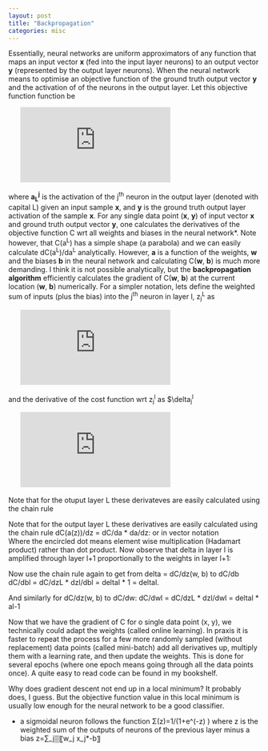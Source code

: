 ```yaml
---
layout: post
title: "Backpropagation"
categories: misc
---
```


Essentially, neural networks are uniform approximators of any function that maps an input vector **x** (fed into the input layer neurons) to an output vector **y** (represented by the output layer neurons). When the neural network means to optimise an objective function of the ground truth output vector **y** and the activation of of the neurons in the output layer. Let this objective function function be

&nbsp;&nbsp;&nbsp;&nbsp;&nbsp;&nbsp;![equation](https://latex.codecogs.com/gif.latex?C%28a%5E%7BL%7D%29%3D%5Cfrac%7B1%7D%7B2%7D%5Cleft%5C%7Cy-a%5E%7BL%7D%5Cright%5C%7C%5E%7B2%7D%3D%5Cfrac%7B1%7D%7B2%7D%20%5Csum_%7Bj%7D%5Cleft%28y_%7Bj%7D-a_%7Bj%7D%5E%7BL%7D%5Cright%29%5E%7B2%7D)

where **a<sub>L</sub><sup>j</sup>** is the activation of the j<sup>th</sup> neuron in the output layer (denoted with capital L) given an input sample **x**, and **y** is the ground truth output layer activation of the sample **x**.
For any single data point (**x**, **y**) of input vector **x** and ground truth output vector **y**, one calculates the derivatives of the objective function C wrt all weights and biases in the neural network*. Note however, that C(a<sup>L</sup>) has a simple shape (a parabola) and we can easily calculate dC(a<sup>L</sup>)/da<sup>L</sup> analytically. However, **a** is a function of the weights, **w** and the biases **b** in the neural network and calculating C(**w**, **b**) is much more demanding. I think it is not possible analytically, but the **backpropagation algorithm** efficiently calculates the gradient of C(**w**, **b**) at the current location (**w**, **b**) numerically.
For a simpler notation, lets define the weighted sum of inputs (plus the bias) into the j<sup>th</sup> neuron in layer l, z<sub>j</sub><sup>L</sup> as

&nbsp;&nbsp;&nbsp;&nbsp;&nbsp;&nbsp;![equation](https://latex.codecogs.com/gif.latex?z_%7Bj%7D%5E%7Bl%7D%20%3D%20a_%7Bi%7D%5E%7Bl-1%7D*w_%7Bj%7D%5E%7Bl%7D%20&plus;%20b_%7Bj%7D%5E%7Bl%7D)

and the derivative of the cost function wrt z<sub>j</sub><sup>l</sup> as $\delta<sub>j</sub><sup>l</sup>

&nbsp;&nbsp;&nbsp;&nbsp;&nbsp;&nbsp;![equation](https://latex.codecogs.com/gif.latex?%5Cdelta_%7Bj%7D%5E%7Bl%7D%20%5Cequiv%20%5Cfrac%7B%5Cpartial%20C%7D%7B%5Cpartial%20z_%7Bj%7D%5E%7Bl%7D%7D)

Note that for the otuput layer L these derivateves are easily calculated using the chain rule



 
Note that for the output layer L these derivatives are easily calculated using the chain rule dC(a(z))/dz = dC/da * da/dz:
  or in vector notation  
Where the encircled dot means element wise multiplication (Hadamart product) rather than dot product.
Now observe that delta in layer l is amplified through layer l+1 proportionally to the weights in layer l+1:
 
Now use the chain rule again to get from delta = dC/dz(w, b) to dC/db
dC/dbl = dC/dzL * dzl/dbl = deltal * 1 = deltal.
 

And similarly for dC/dz(w, b) to dC/dw:
dC/dwl = dC/dzL * dzl/dwl = deltal * al-1
	 

Now that we have the gradient of C for o single data point (x, y), we technically could adapt the weights (called online learning). In praxis it is faster to repeat the process for a few more randomly sampled (without replacement) data points (called mini-batch) add all derivatives up, multiply them with a learning rate, and then update the weights. This is done for several epochs (where one epoch means going through all the data points once).
A quite easy to read code can be found in my bookshelf.

Why does gradient descent not end up in a local minimum? It probably does, I guess. But the objective function value in this local minimum is usually low enough for the neural network to be a good classifier.

* a sigmoidal neuron follows the function
		Σ(z)=1/(1+e^(-z) )
where z is the weighted sum of the outputs of neurons of the previous layer minus a bias
		z=∑_j▒〖w_j x_j*-b〗
